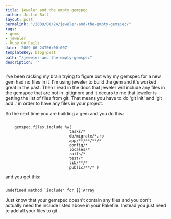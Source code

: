 ```yaml
---
title: jeweler and the empty gemspec
author: Justin Ball
layout: post
permalink: "/2009/06/24/jeweler-and-the-empty-gemspec/"
tags:
- gems
- jeweler
- Ruby On Rails
date: '2009-06-24T06:00:00Z'
templateKey: blog-post
path: "/jeweler-and-the-empty-gemspec"
description: ''
---
```


I've been racking my brain trying to figure out why my gemspec for a new gem had no files in it.  I'm using jeweler to build the gem and it's worked great in the past.  Then I read in the docs that jeweler will include any files in the gemspec that are not in .gitignore and it occurs to me that jeweler is getting the list of files from git.  That means you have to do 'git init' and 'git add .' in order to have any files in your project.

So the next time you are building a gem and you do this:
<pre><code class="ruby">
    gemspec.files.include %w(
                            tasks/*
                            db/migrate/*.rb
                            app/**/**/**/*
                            config/*
                            locales/*
                            rails/*
                            test/*
                            lib/**/*
                            public/**/* )
</pre></code>

and you get this:

<pre><code class="ruby">
undefined method `include' for []:Array
</pre></code>

Just know that your gemspec doesn't contain any files and you don't actually need the include listed above in your Rakefile.  Instead you just need to add all your files to git.
